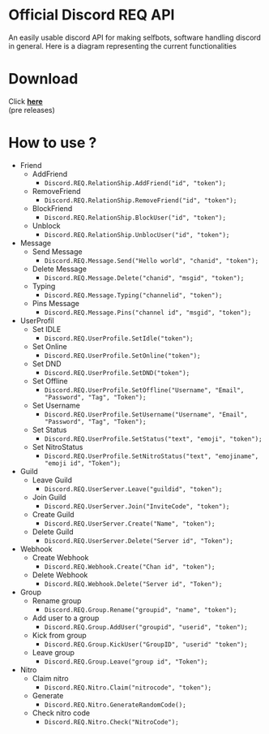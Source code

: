 # Official Discord REQ API

An easily usable discord API for making selfbots, software handling discord in general. Here is a diagram representing the current functionalities

# Download

Click [**here**](https://github.com/Discord-REQ/Discord-REQ/releases/download/0.0.2/DiscordREQ.dll)<br>(pre releases)

# How to use ?

* Friend
  * AddFriend
    * `Discord.REQ.RelationShip.AddFriend("id", "token");`
  * RemoveFriend
    * `Discord.REQ.RelationShip.RemoveFriend("id", "token");`
  * BlockFriend
    * `Discord.REQ.RelationShip.BlockUser("id", "token");`
  * Unblock
    * `Discord.REQ.RelationShip.UnblocUser("id", "token");`
* Message
  * Send Message
    * `Discord.REQ.Message.Send("Hello world", "chanid", "token");`
  * Delete Message
    * `Discord.REQ.Message.Delete("chanid", "msgid", "token");`
  * Typing
    * `Discord.REQ.Message.Typing("channelid", "token");`
  * Pins Message
    * `Discord.REQ.Message.Pins("channel id", "msgid", "token");`
* UserProfil
  * Set IDLE
    * `Discord.REQ.UserProfile.SetIdle("token");`
  * Set Online
    * `Discord.REQ.UserProfile.SetOnline("token");`
  * Set DND
    * `Discord.REQ.UserProfile.SetDND("token");`
  * Set Offline
    * `Discord.REQ.UserProfile.SetOffline("Username", "Email", "Password", "Tag", "Token");`
  * Set Username
    * `Discord.REQ.UserProfile.SetUsername("Username", "Email", "Password", "Tag", "Token");`
  * Set Status
    * `Discord.REQ.UserProfile.SetStatus("text", "emoji", "token");`
  * Set NitroStatus
    * `Discord.REQ.UserProfile.SetNitroStatus("text", "emojiname", "emoji id", "Token");`
* Guild
  * Leave Guild
    * `Discord.REQ.UserServer.Leave("guildid", "token");`
  * Join Guild
    * `Discord.REQ.UserServer.Join("InviteCode", "token");`
  * Create Guild
    * `Discord.REQ.UserServer.Create("Name", "token");`
  * Delete Guild
    * `Discord.REQ.UserServer.Delete("Server id", "Token");`
* Webhook 
  * Create Webhook
    * `Discord.REQ.Webhook.Create("Chan id", "token");`
  * Delete Webhook
    * `Discord.REQ.Webhook.Delete("Server id", "Token");`
* Group 
  * Rename group
    * `Discord.REQ.Group.Rename("groupid", "name", "token");`
  * Add user to a group
    * `Discord.REQ.Group.AddUser("groupid", "userid", "token");`
  * Kick from group
    * `Discord.REQ.Group.KickUser("GroupID", "userid" "token");`
  * Leave group
    * `Discord.REQ.Group.Leave("group id", "Token");`
* Nitro
  * Claim nitro
    * `Discord.REQ.Nitro.Claim("nitrocode", "token");`
  * Generate
    * `Discord.REQ.Nitro.GenerateRandomCode();`
  * Check nitro code
    * `Discord.REQ.Nitro.Check("NitroCode");`
